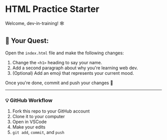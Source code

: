 # HTML Practice Starter

Welcome, dev-in-training! 🕸️

## 🧠 Your Quest:
Open the `index.html` file and make the following changes:

1. Change the `<h1>` heading to say your name.
2. Add a second paragraph about why you're learning web dev.
3. (Optional) Add an emoji that represents your current mood.

Once you're done, commit and push your changes 💾

---

### 💡 GitHub Workflow

1. Fork this repo to your GitHub account
2. Clone it to your computer
3. Open in VSCode
4. Make your edits
5. `git add`, `commit`, and `push`
